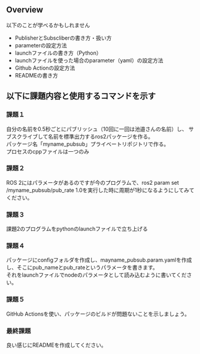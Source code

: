 ## Overview

以下のことが学べるかもしれません
* PublisherとSubscliberの書き方・扱い方
* parameterの設定方法
* launchファイルの書き方（Python）
* launchファイルを使った場合のparameter（yaml）の設定方法
* Github Actionの設定方法
* READMEの書き方

## 以下に課題内容と使用するコマンドを示す

### 課題１
自分の名前を0.5秒ごとにパブリッシュ（10回に一回は池邉さんの名前）し、
サブスクライブして名前を標準出力するros2パッケージを作る。  
パッケージ名「myname_pubsub」プライベートリポジトリで作る。  
プロセスのcppファイルは一つのみ

### 課題２
ROS 2にはパラメータがあるのですが今のプログラムで、ros2 param set /myname_pubsub/pub_rate 1.0を実行した時に周期が1秒になるようにしてみてください。

### 課題３
課題2のプログラムをpythonのlaunchファイルで立ち上げる 

### 課題４
パッケージにconfigフォルダを作成し、mayname_pubsub.param.yamlを作成し、そこにpub_nameとpub_rateというパラメータを書きます。  
それをlaunchファイルでnodeのパラメータとして読み込むように書いてください。

### 課題５
GitHub Actionsを使い、パッケージのビルドが問題ないことを示しましょう。

### 最終課題
良い感じにREADMEを作成してください。